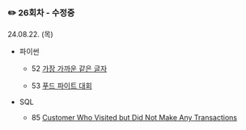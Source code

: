 ### ✏️ 26회차 - 수정중

24.08.22. (목)

- 파이썬

  - 52 [가장 가까운 같은 글자](https://school.programmers.co.kr/learn/courses/30/lessons/142086)

  - 53 [푸드 파이트 대회](https://school.programmers.co.kr/learn/courses/30/lessons/134240)

- SQL

  - 85 [Customer Who Visited but Did Not Make Any Transactions](https://leetcode.com/problems/customer-who-visited-but-did-not-make-any-transactions/)

</br>

